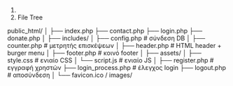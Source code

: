 1. 
2. File Tree

public_html/
│
├── index.php
├── contact.php
├── login.php
├── donate.php
│
├── includes/
│   ├── config.php          # σύνδεση DB
│   ├── counter.php         # μετρητής επισκέψεων
│   ├── header.php          # HTML header + burger menu
│   ├── footer.php          # κοινό footer
│
├── assets/
│   ├── style.css           # ενιαίο CSS
│   └── script.js           # ενιαίο JS
│
├── register.php            # εγγραφή χρηστών
├── login_process.php       # έλεγχος login
├── logout.php              # αποσύνδεση
│
└── favicon.ico / images/
